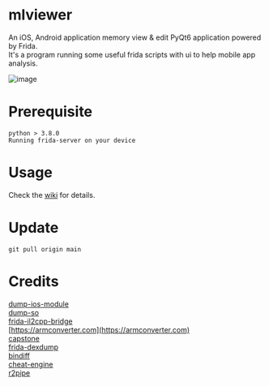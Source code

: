# mlviewer
An iOS, Android application memory view & edit PyQt6 application powered by Frida.<br>
It's a program running some useful frida scripts with ui to help mobile app analysis.  

![image](https://github.com/user-attachments/assets/187e95d0-6eef-4ab1-b2c2-b4fd96870802)

# Prerequisite
```
python > 3.8.0
Running frida-server on your device
```

# Usage
Check the [wiki](https://github.com/hackcatml/mlviewer/wiki) for details.

# Update
```
git pull origin main
```

# Credits
[dump-ios-module](https://github.com/lich4)<br>
[dump-so](https://github.com/lasting-yang/frida_dump)<br>
[frida-il2cpp-bridge](https://github.com/vfsfitvnm/frida-il2cpp-bridge)<br>
[https://armconverter.com](https://armconverter.com)<br>
[capstone](https://www.capstone-engine.org/)<br>
[frida-dexdump](https://github.com/hluwa/frida-dexdump)<br>
[bindiff](https://github.com/dadadel/bindiff)<br>
[cheat-engine](https://github.com/cheat-engine/cheat-engine)<br>
[r2pipe](https://github.com/radareorg/radare2-r2pipe)